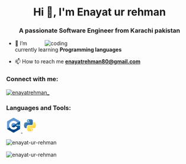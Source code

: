 <h1 align="center">Hi 👋, I'm Enayat ur rehman</h1>
<h3 align="center">A passionate Software Engineer from Karachi pakistan</h3>

<img align="right" alt="coding" width="400" src="https://sithcomputers.com/wp-content/uploads/2021/02/C-1.gif">

- 🌱 I’m currently learning **Programming languages**

- 📫 How to reach me **enayatrehman80@gmail.com**



<h3 align="left">Connect with me:</h3>
<p align="left">
<a href="https://instagram.com/enayatrehman_" target="blank"><img align="center" src="https://raw.githubusercontent.com/rahuldkjain/github-profile-readme-generator/master/src/images/icons/Social/instagram.svg" alt="enayatrehman_" height="30" width="40" /></a>
</p>

<h3 align="left">Languages and Tools:</h3>
<p align="left"> <a href="https://www.w3schools.com/cpp/" target="_blank" rel="noreferrer"> <img src="https://raw.githubusercontent.com/devicons/devicon/master/icons/cplusplus/cplusplus-original.svg" alt="cplusplus" width="40" height="40"/> </a> <a href="https://www.python.org" target="_blank" rel="noreferrer"> <img src="https://raw.githubusercontent.com/devicons/devicon/master/icons/python/python-original.svg" alt="python" width="40" height="40"/> </a> </p>

<p><img align="center" src="https://github-readme-stats.vercel.app/api/top-langs?username=enayat-ur-rehman&show_icons=true&locale=en&layout=compact" alt="enayat-ur-rehman" /></p>

<p><img align="center" src="https://github-readme-streak-stats.herokuapp.com/?user=enayat-ur-rehman&" alt="enayat-ur-rehman" /></p>

